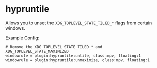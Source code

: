 # hypruntile

Allows you to unset the `XDG_TOPLEVEL_STATE_TILED_*` flags from certain windows.

Example Config:
```
# Remove the XDG_TOPLEVEL_STATE_TILED_* and XDG_TOPLEVEL_STATE_MAXIMIZED
windowrule = plugin:hypruntile:untile, class:mpv, floating:1
windowrule = plugin:hypruntile:unmaximize, class:mpv, floating:1
```

